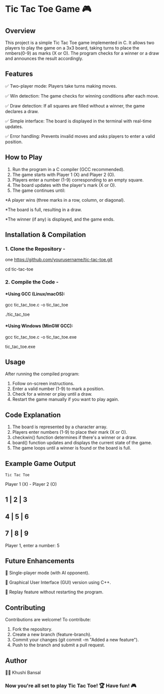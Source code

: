 # Tic Tac Toe Game 🎮
## Overview
This project is a simple Tic Tac Toe game implemented in C. It allows two players to play the game on a 3x3 board, taking turns to place the nmbers(0-9) as marks (X or O). The program checks for a winner or a draw and announces the result accordingly.

## Features
✅ Two-player mode: Players take turns making moves.

✅ Win detection: The game checks for winning conditions after each move.

✅ Draw detection: If all squares are filled without a winner, the game declares a draw.

✅ Simple interface: The board is displayed in the terminal with real-time updates.

✅ Error handling: Prevents invalid moves and asks players to enter a valid position.

## How to Play
1. Run the program in a C compiler (GCC recommended).
2. The game starts with Player 1 (X) and Player 2 (O).
3. Players enter a number (1-9) corresponding to an empty square.
4. The board updates with the player's mark (X or O).
5. The game continues until:
   
*A player wins (three marks in a row, column, or diagonal).

*The board is full, resulting in a draw.

*The winner (if any) is displayed, and the game ends.

## Installation & Compilation

### 1. Clone the Repository -
   
one https://github.com/yourusername/tic-tac-toe.git

cd tic-tac-toe

### 2. Compile the Code -
   
#### *Using GCC (Linux/macOS):

gcc tic_tac_toe.c -o tic_tac_toe

./tic_tac_toe


#### *Using Windows (MinGW GCC):

gcc tic_tac_toe.c -o tic_tac_toe.exe

tic_tac_toe.exe

## Usage

After running the compiled program:

1. Follow on-screen instructions.
2. Enter a valid number (1-9) to mark a position.
3. Check for a winner or play until a draw.
4. Restart the game manually if you want to play again.

## Code Explanation
1. The board is represented by a character array.
2. Players enter numbers (1-9) to place their mark (X or O).
3. checkwin() function determines if there's a winner or a draw.
4. board() function updates and displays the current state of the game.
5. The game loops until a winner is found or the board is full.
   
## Example Game Output

	Tic Tac Toe

Player 1 (X)  -  Player 2 (O)

  1 | 2 | 3
 -----------
  4 | 5 | 6
 -----------
 ## 7 | 8 | 9


Player 1, enter a number: 5

## Future Enhancements
🔹 Single-player mode (with AI opponent).

🔹 Graphical User Interface (GUI) version using C++.

🔹 Replay feature without restarting the program.

## Contributing
Contributions are welcome! To contribute:

1. Fork the repository.
2. Create a new branch (feature-branch).
3. Commit your changes (git commit -m "Added a new feature").
4. Push to the branch and submit a pull request.

## Author
👨‍💻 Khushi Bansal

### Now you're all set to play Tic Tac Toe! 🏆 Have fun! 🎮
